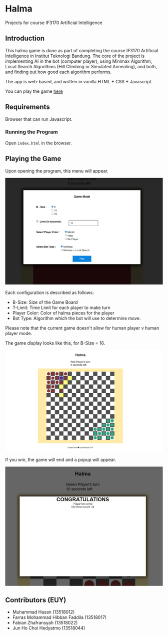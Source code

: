 # Halma
Projects for course IF3170 Artificial Intelligence

## Introduction

This halma game is done as part of completing the course IF3170 Artificial Intelligence in 
Institut Teknologi Bandung. The core of the project is implementing AI in the bot (computer player),
using Minimax Algorithm, Local Search Algorithms (Hill Climbing or Simulated Annealing), and both, 
and finding out how good each algorithm performs.

The app is web-based, and written in vanilla HTML + CSS + Javascript.

You can play the game [here](https://halma-euy.netlify.app)

## Requirements

Browser that can run Javascript.

### Running the Program

Open `index.html` in the browser.

## Playing the Game

Upon opening the program, this menu will appear.

![Menu](/img/menu.jpg)

Each configuration is described as follows:

- B-Size: Size of the Game Board
- T-Limit: Time Limit for each player to make turn
- Player Color: Color of halma pieces for the player
- Bot Type: Algorithm which the bot will use to determine move. 

Please note that the current game doesn't allow for human player v human player mode.

The game display looks like this, for B-Size = 16.

![Main](/img/main.jpg)

If you win, the game will end and a popup will appear.

![End](/img/end.jpg)

## Contributors (EUY)

- Muhammad Hasan (13518012)
- Farras Mohammad Hibban Faddila (13518017)
- Fabian Zhafransyah (13518022)
- Jun Ho Choi Hedyatmo (13518044)
